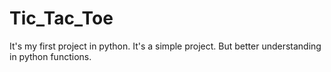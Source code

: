 # Tic_Tac_Toe
It's my first project in python.
It's a simple project.
But better understanding in python functions.
